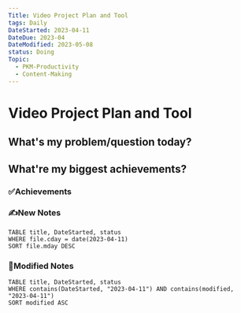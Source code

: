 ```yaml
---
Title: Video Project Plan and Tool
tags: Daily
DateStarted: 2023-04-11
DateDue: 2023-04
DateModified: 2023-05-08
status: Doing
Topic:
  - PKM-Productivity
  - Content-Making
---
```


# Video Project Plan and Tool

## What's my problem/question today?

## What're my biggest achievements?

### ✅Achievements

### ✍️New Notes

```dataview
TABLE title, DateStarted, status
WHERE file.cday = date(2023-04-11)
SORT file.mday DESC
```

### 📝Modified Notes

```dataview
TABLE title, DateStarted, status
WHERE contains(DateStarted, "2023-04-11") AND contains(modified, "2023-04-11")
SORT modified ASC
```
